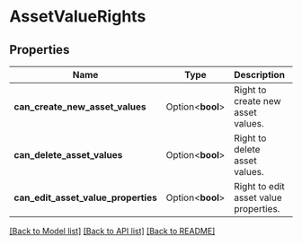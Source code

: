 # AssetValueRights

## Properties

Name | Type | Description | Notes
------------ | ------------- | ------------- | -------------
**can_create_new_asset_values** | Option<**bool**> | Right to create new asset values. | [optional]
**can_delete_asset_values** | Option<**bool**> | Right to delete asset values. | [optional]
**can_edit_asset_value_properties** | Option<**bool**> | Right to edit asset value properties. | [optional]

[[Back to Model list]](../README.md#documentation-for-models) [[Back to API list]](../README.md#documentation-for-api-endpoints) [[Back to README]](../README.md)


